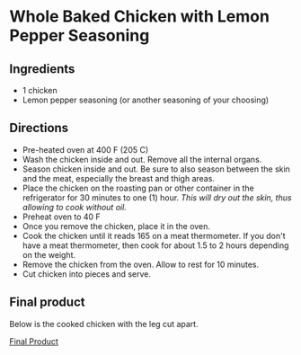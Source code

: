 # Whole Baked Chicken with Lemon Pepper Seasoning

## Ingredients

* 1 chicken
* Lemon pepper seasoning (or another seasoning of your choosing)

## Directions

* Pre-heated oven at 400 F (205 C)
* Wash the chicken inside and out. Remove all the internal organs.
* Season chicken inside and out. Be sure to also season between
the skin and the meat, especially the breast and thigh areas.
* Place the chicken on the roasting pan or other container in the
refrigerator for 30 minutes to one (1) hour. *This will dry out the
skin, thus allowing to cook without oil.*
* Preheat oven to 40 F
* Once you remove the chicken, place it in the oven.
* Cook the chicken until it reads 165 on a meat thermometer.
If you don't have a meat thermometer, then cook for about 1.5 to 2
hours depending on the weight.
* Remove the chicken from the oven. Allow to rest for 10 minutes.
* Cut chicken into pieces and serve.

## Final product

Below is the cooked chicken with the leg cut apart.

[Final Product](https://www.instagram.com/p/Bi5u3UBAyJU/?taken-by=almostengr)
